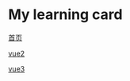 # My learning card


[首页](https://raywh.github.io/index.html)

[vue2](https://raywh.github.io/vue2/index.html)

[vue3](https://raywh.github.io/vue3/index.html)